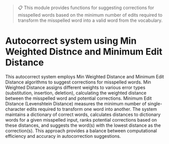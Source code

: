 >📋 This module provides functions for suggesting corrections for misspelled words based on the minimum number of edits required to transform the misspelled word into a valid word from the vocabulary.

# Autocorrect system using Min Weighted Distnce and Minimum Edit Distance

This autocorrect system employs Min Weighted Distance and Minimum Edit Distance algorithms to suggest corrections for misspelled words. Min Weighted Distance assigns different weights to various error types (substitution, insertion, deletion), calculating the weighted distance between the misspelled word and potential corrections. Minimum Edit Distance (Levenshtein Distance) measures the minimum number of single-character edits required to transform one word into another. The system maintains a dictionary of correct words, calculates distances to dictionary words for a given misspelled input, ranks potential corrections based on these distances, and suggests the word(s) with the lowest distance as the correction(s). This approach provides a balance between computational efficiency and accuracy in autocorrection suggestions.


